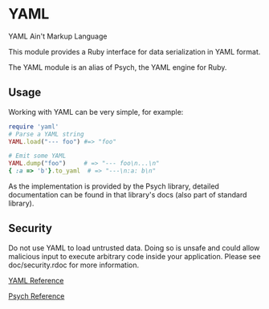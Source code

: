 # YAML

YAML Ain't Markup Language

This module provides a Ruby interface for data serialization in YAML
format.

The YAML module is an alias of Psych, the YAML engine for Ruby.

## Usage

Working with YAML can be very simple, for example:


```ruby
require 'yaml'
# Parse a YAML string
YAML.load("--- foo") #=> "foo"

# Emit some YAML
YAML.dump("foo")     # => "--- foo\n...\n"
{ :a => 'b'}.to_yaml  # => "---\n:a: b\n"
```

As the implementation is provided by the Psych library, detailed
documentation can be found in that library's docs (also part of standard
library).

## Security

Do not use YAML to load untrusted data. Doing so is unsafe and could
allow malicious input to execute arbitrary code inside your application.
Please see doc/security.rdoc for more information.

[YAML
Reference](https://ruby-doc.org/stdlib-2.5.0/libdoc/yaml/rdoc/YAML.html)



[Psych
Reference](https://ruby-doc.org/stdlib-2.5.0/libdoc/psych/rdoc/Psych.html)

